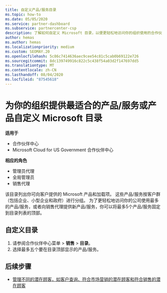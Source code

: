 ```yaml
---
title: 自定义产品/服务目录
ms.topic: how-to
ms.date: 05/05/2020
ms.service: partner-dashboard
ms.subservice: partnercenter-csp
description: 了解如何自定义 Microsoft 目录，以便更轻松地访问你的组织使用的合作伙伴产品或产品。
author: hemas
ms.author: hemas
ms.localizationpriority: medium
ms.custom: SEOMAY.20
ms.openlocfilehash: 5c86c7414636aec9cee54c81c5cab0b69122e726
ms.sourcegitcommit: 8dc139749916c822c5c438f54a03d2f147697dd5
ms.translationtype: MT
ms.contentlocale: zh-CN
ms.lasthandoff: 08/04/2020
ms.locfileid: "87545618"
---
```

# <a name="customize-the-microsoft-catalog-with-offers-or-products-most-suited-to-your-organization"></a>为你的组织提供最适合的产品/服务或产品自定义 Microsoft 目录

**适用于**

- 合作伙伴中心
- Microsoft Cloud for US Government 合作伙伴中心

**相应的角色**

- 管理员代理
- 全局管理员
- 销售代理

该目录列出你可向客户提供的 Microsoft 产品和加载项。 这些产品/服务按客户群（包括企业、小型企业和政府）进行分组。 为了更轻松地访问你的公司使用最多的产品/服务，或者向销售代理提供新产品/服务，你可以将最多5个产品/服务固定到目录列表的顶部。

## <a name="customize-the-catalog"></a>自定义目录

1. 请参阅合作伙伴中心菜单 &gt; **销售** &gt; **目录**。
2. 选择最多五个要在目录顶部显示的产品/服务。
 
## <a name="next-steps"></a>后续步骤

- [管理不同的潜在顾客，如客户查询、符合市场营销的潜在顾客和符合销售的潜在顾客](manage-leads.md) 
